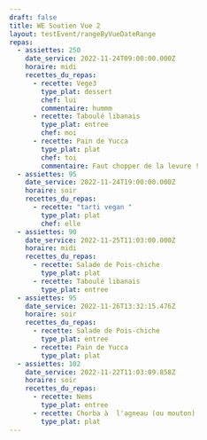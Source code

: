 ```yaml
---
draft: false
title: WE Soutien Vue 2
layout: testEvent/rangeByVueDateRange
repas:
  - assiettes: 250
    date_service: 2022-11-24T09:00:00.000Z
    horaire: midi
    recettes_du_repas:
      - recette: Vege3
        type_plat: dessert
        chef: lui
        commentaire: hummm
      - recette: Taboulé libanais
        type_plat: entree
        chef: moi
      - recette: Pain de Yucca
        type_plat: plat
        chef: toi
        commentaire: Faut chopper de la levure !
  - assiettes: 95
    date_service: 2022-11-24T19:00:00.000Z
    horaire: soir
    recettes_du_repas:
      - recette: "tarti vegan "
        type_plat: plat
        chef: elle
  - assiettes: 90
    date_service: 2022-11-25T11:03:00.000Z
    horaire: midi
    recettes_du_repas:
      - recette: Salade de Pois-chiche
        type_plat: plat
      - recette: Taboulé libanais
        type_plat: entree
  - assiettes: 95
    date_service: 2022-11-26T13:32:15.476Z
    horaire: soir
    recettes_du_repas:
      - recette: Salade de Pois-chiche
        type_plat: entree
      - recette: Pain de Yucca
        type_plat: plat
  - assiettes: 102
    date_service: 2022-11-22T11:03:09.858Z
    horaire: soir
    recettes_du_repas:
      - recette: Nems
        type_plat: entree
      - recette: Chorba à  l'agneau (ou mouton)
        type_plat: plat
---
```

